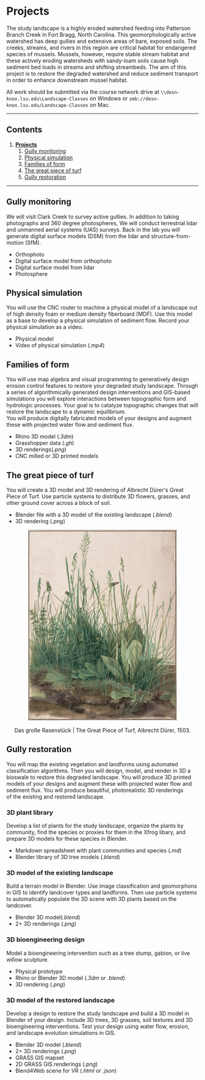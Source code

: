 # Projects

The study landscape is a highly eroded watershed
feeding into Patterson Branch Creek in Fort Bragg, North Carolina.
This geomorphologically active watershed has deep gullies and
extensive areas of bare, exposed soils.
The creeks, streams, and rivers in this region are critical habitat
for endangered species of mussels.
Mussels, however, require stable stream habitat
and these actively eroding watersheds with sandy-loam soils
cause high sediment bed loads in streams and shifting streambeds.
The aim of this project is to restore the degraded watershed
and reduce sediment transport  
in order to enhance downstream mussel habitat.

All work should be submitted via the course network drive
at `\\desn-knox.lsu.edu\Landscape-Classes` on Windows
or `smb://desn-knox.lsu.edu/Landscape-Classes` on Mac.

---

## Contents
1. [**Projects**](#projects)
    1. [Gully monitoring](#gully-monitoring)
    2. [Physical simulation](#physical-simulation)
    3. [Families of form](#families-of-form)
    4. [The great piece of turf](#the-great-piece-of-turf)
    5. [Gully restoration](#gully-restoration)

---

## Gully monitoring
We will visit Clark Creek to survey active gullies.
In addition to taking photographs and 360 degree photospheres,
We will conduct terrestrial lidar and
unmanned aerial systems (UAS) surveys.
Back in the lab you will generate digital surface models (DSM)
from the lidar and structure-from-motion (SfM).
* Orthophoto
* Digital surface model from orthophoto
* Digital surface model from lidar
* Photosphere

## Physical simulation
You will use the CNC router to machine a physical model
of a landscape out of high density foam or medium density fiberboard (MDF).
Use this model as a base to develop a physical simulation of sediment flow.
Record your physical simulation as a video.
* Physical model
* Video of physical simulation (*.mp4*)

## Families of form
You will use map algebra and visual programming to generatively design
erosion control features to restore your degraded study landscape.
Through a series of algorithmically generated design interventions
and GIS-based simulations you will explore interactions between
topographic form and hydrologic processes.
Your goal is to catalyze topographic changes that will
restore the landscape to a dynamic equilibrium.  
You will produce digitally fabricated models of your designs
and augment these with projected water flow and sediment flux.
* Rhino 3D model (*.3dm*)
* Grasshopper data (*.gh*)
* 3D renderings(*.png*)
* CNC milled or 3D printed models

## The great piece of turf
You will create a 3D model and 3D rendering of
Albrecht Dürer's Great Piece of Turf.
Use particle systems to distribute 3D flowers, grasses,
and other ground cover across a block of soil.
* Blender file with a 3D model of the existing landscape (*.blend*)
* 3D rendering (*.png*)

<p align="center">
<img src="images/the-great-piece-of-turf.jpg" height="500">
</p>
<p align="center">
Das große Rasenstück | The Great Piece of Turf, Albrecht Dürer, 1503.
</p>

## Gully restoration
You will map the existing vegetation and landforms
using automated classification algorithms.
Then you will design, model, and render in 3D
a bioswale to restore this degraded landscape.
You will produce 3D printed models of your designs
and augment these with projected water flow and sediment flux.
You will produce beautiful, photorealistic 3D renderings  
of the existing and restored landscape.

### 3D plant library
Develop a list of plants for the study landscape,
organize the plants by community,
find the species or proxies for them in the Xfrog libary,
and prepare 3D models for these species in Blender.
* Markdown spreadsheet with plant communities and species (*.md*)
* Blender library of 3D tree models (*.blend*)

### 3D model of the existing landscape
Build a terrain model in Blender.
Use image classification and geomorphons in GIS
to identify landcover types and landforms.
Then use particle systems to automatically populate
the 3D scene with 3D plants based on the landcover.
* Blender 3D model(*.blend*)
* 2+ 3D renderings (*.png*)

### 3D bioengineering design
Model a bioengineering intervention such as a tree stump,
gabion, or live willow sculpture.
* Physical prototype
* Rhino or Blender 3D model (*.3dm* or *.blend*)
* 3D rendering (*.png*)

### 3D model of the restored landscape
Develop a design to restore the study landscape
and build a 3D model in Blender of your design.
Include 3D trees, 3D grasses, soil textures
and 3D bioengineering interventions.
Test your design using water flow, erosion,
and landscape evolution simulations in GIS.
* Blender 3D model (*.blend*)
* 2+ 3D renderings (*.png*)
* GRASS GIS mapset
* 2D GRASS GIS renderings (*.png*)
* Blend4Web scene for VR (*.html* or *.json*)
